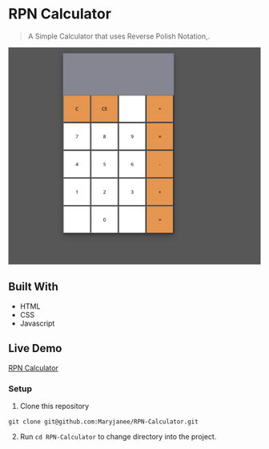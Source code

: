 
# RPN Calculator

> A Simple Calculator that uses Reverse Polish Notation,.

![Calculator](/assets/calculator.png)


## Built With

- HTML
- CSS
- Javascript




## Live Demo

[RPN Calculator ](https://kind-agnesi-06f4e9.netlify.app/)




### Setup

1. Clone this repository  
```
git clone git@github.com:Maryjanee/RPN-Calculator.git
```
2. Run `cd RPN-Calculator` to change directory into the project.
 






